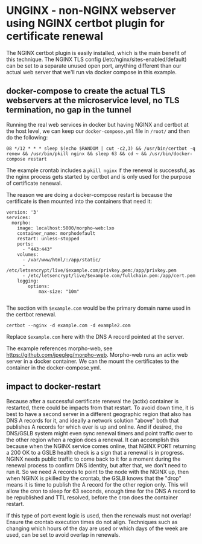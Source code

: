 # UNGINX - non-NGINX webserver using NGINX certbot plugin for certificate renewal

The NGINX certbot plugin is easily installed, which is the main benefit of this technique.
The NGINX TLS config (/etc/nginx/sites-enabled/default) can be set to a separate unused open 
port, anything different than our actual web server that we'll run via docker compose in
this example.

## docker-compose to create the actual TLS webservers at the microservice level, no TLS termination, no gap in the tunnel

Running the real web services in docker but having NGINX and certbot at the host level,
we can keep our `docker-compose.yml` file in `/root/` and then do the following:

```
08 */12 * * * sleep $(echo $RANDOM | cut -c2,3) && /usr/bin/certbot -q renew && /usr/bin/pkill nginx && sleep 63 && cd ~ && /usr/bin/docker-compose restart

```

The example crontab includes a `pkill nginx` if the renewal is successful, as the nginx process gets started by certbot
and is only used for the purpose of certificate nenewal.

The reason we are doing a docker-compose restart is because the certificate is then mounted into the containers that need it:

```
version: '3'
services:
  morpho:
    image: localhost:5000/morpho-web:lxo
    container_name: morphodefault
    restart: unless-stopped
    ports:
      - "443:443"
    volumes:
      - /var/www/html/:/app/static/
      - /etc/letsencrypt/live/$example.com/privkey.pem:/app/privkey.pem
      - /etc/letsencrypt/live/$example.com/fullchain.pem:/app/cert.pem
    logging:
        options:
            max-size: "10m"


```

The section with `$example.com` would be the primary domain name used in the certbot renewal.

```
certbot --nginx -d example.com -d example2.com
```

Replace `$example.com` here with the DNS A record pointed at the server.

The example references morpho-web, see https://github.com/jpegleg/morpho-web. Morpho-web runs an actix web server in a docker container.
We can the mount the certificates to the container in the docker-compose.yml.

## impact to docker-restart

Because after a successful certificate renewal the (actix) container is restarted, there could be impacts from that restart.
To avoid down time, it is best to have a second server in a different geographic region that also has DNS A records for it,
and ideally a network solution "above" both that publishes A records for which ever is up and online. And if desired, the 
DNS/GSLB system might even sync renewal timers and point traffic over to the other region when a region does a renewal. It
can accomplish this because when the NGINX service comes online, that NGINX PORT returning a 200 OK to a GSLB health check 
is a sign that a renewal is in progress. NGINX needs public traffic to come back to it for a moment during the renewal process
to confirm DNS identity, but after that, we don't need to run it. So we need A records to point to the node with the NGINX
up, then when NGINX is pkilled by the crontab, the GSLB knows that the "drop" means it is time to publish the A record for
the other region only. This will allow the cron to sleep for 63 seconds, enough time for the DNS A record to be republished
and TTL resolved, before the cron does the container restart.

If this type of port event logic is used, then the renewals must not overlap! Ensure the crontab execution times do not align.
Techniques such as changing which hours of the day are used or which days of the week are used, can be set to avoid overlap in
renewals.
